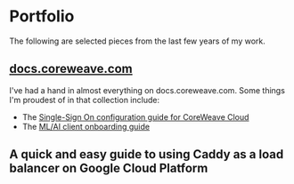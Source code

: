 # Portfolio
The following are selected pieces from the last few years of my work.

## [docs.coreweave.com](https://docs.coreweave.com)
I've had a hand in almost everything on docs.coreweave.com. Some things I'm proudest of in that collection include:

- The [Single-Sign On configuration guide for CoreWeave Cloud](https://docs.coreweave.com/cloud-ui/cloud-account-management/sso)
- The [ML/AI client onboarding guide]()

## A quick and easy guide to using Caddy as a load balancer on Google Cloud Platform